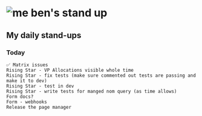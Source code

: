 # ![me](https://avatars2.githubusercontent.com/u/5232044?s=50&v=4) ben's stand up

## My daily stand-ups
 
### Today

    ✅ Matrix issues
    Rising Star - VP Allocations visible whole time
    Rising Star - fix tests (make sure commented out tests are passing and make it to dev)
    Rising Star - test in dev
    Rising Star - write tests for manged nom query (as time allows)
    Form docs?
    Form - webhooks
    Release the page manager
